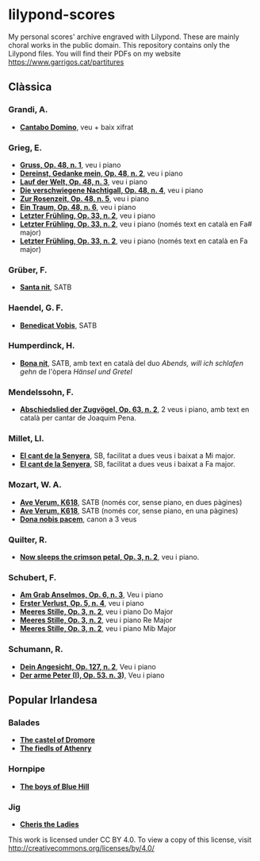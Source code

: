 # lilypond-scores
My personal scores' archive engraved with Lilypond. These are mainly choral works in the public domain. This repository contains only the Lilypond files. You will find their PDFs on my website https://www.garrigos.cat/partitures

## Clàssica

### Grandi, A.
* **[Cantabo Domino](Grandi/cantabo-domino.ly)**, veu  + baix xifrat

### Grieg, E.
* **[Gruss, Op. 48, n. 1](Grieg/Gruss.ly)**, veu i piano
* **[Dereinst, Gedanke mein, Op. 48, n. 2](Grieg/Dereinst-gedanke-mein.ly)**, veu i piano
* **[Lauf der Welt, Op. 48, n. 3](Grieg/lauf-der-welt.ly)**, veu i piano
* **[Die verschwiegene Nachtigall, Op. 48, n. 4](Grieg/Die-verschwiegene-nachtigall.ly)**, veu i piano
* **[Zur Rosenzeit, Op. 48, n. 5](Grieg/Zur-Rosenzeit.ly)**, veu i piano
* **[Ein Traum, Op. 48, n. 6](Grieg/Ein-traum.ly)**, veu i piano
* **[Letzter Frühling, Op. 33, n. 2](Grieg/Letzter-frühling.ly)**, veu i piano
* **[Letzter Frühling, Op. 33, n. 2](Grieg/Letzter-frühling-ca.ly)**, veu i piano (només text en català en Fa# major)
* **[Letzter Frühling, Op. 33, n. 2](Grieg/Letzter-fa.ly)**, veu i piano (només text en català en Fa major)

### Grüber, F.
* **[Santa nit](Grüber/santa-nit.ly)**, SATB

### Haendel, G. F.
* **[Benedicat Vobis](Haendel/benedicat-vobis.ly)**, SATB

### Humperdinck, H.
* **[Bona nit](Humperdinck/bona-nit.ly)**, SATB, amb text en català del duo *Abends, will ich schlafen gehn* de l'òpera *Hänsel und Gretel*

### Mendelssohn, F.
* **[Abschiedslied der Zugvögel, Op. 63, n. 2](Mendelssohn/Abschiedslied-der-Zugvögel.ly)**, 2 veus i piano, amb text en català per cantar de Joaquim Pena.

### Millet, Ll.
* **[El cant de la Senyera](Millet/cant-de-la-senyera-e.ly)**, SB, facilitat a dues veus i baixat a Mi major.
* **[El cant de la Senyera](Millet/cant-de-la-senyera.ly)**, SB, facilitat a dues veus i baixat a Fa major.

### Mozart, W. A.
* **[Ave Verum, K618](Mozart/Ave-verum-k618.ly)**, SATB (només cor, sense piano, en dues pàgines)
* **[Ave Verum, K618](Mozart/Ave-verum-k618-1p.ly)**, SATB (només cor, sense piano, en una pàgines)
* **[Dona nobis pacem](Mozart/dona-nobis-pacem.ly)**, canon a 3 veus

### Quilter, R.
* **[Now sleeps the crimson petal, Op. 3, n. 2](Quilter/now-sleeps-the-crimson-petal.ly)**, veu i piano.

### Schubert, F.
* **[Am Grab Anselmos, Op. 6, n. 3](Schubert/am-grabe-anselmos.ly)**, Veu i piano
* **[Erster Verlust, Op. 5, n. 4](Schubert/erster-verlust.ly)**, veu i piano
* **[Meeres Stille, Op. 3, n. 2](Schubert/meeres-stille.ly)**, veu i piano Do Major
* **[Meeres Stille, Op. 3, n. 2](Schubert/meeres-stille-d.ly)**, veu i piano Re Major
* **[Meeres Stille, Op. 3, n. 2](Schubert/meeres-stille-ef.ly)**, veu i piano Mib Major

### Schumann, R.
* **[Dein Angesicht, Op. 127, n. 2](Schumann/dein-angesicht.ly)**, Veu i piano
* **[Der arme Peter (I), Op. 53. n. 3](Schumann/der-arme-peter-I.ly))**, Veu i piano

## Popular Irlandesa
### Balades
* **[The castel of Dromore](irish/The%20castle%20of%20Dromore.ly)**
* **[The fiedls of Athenry](irish/The%20fields%20of%20Athenry.ly)**
### Hornpipe
* **[The boys of Blue Hill](irish/The-boys-of-blue-hill.ly)**
### Jig
* **[Cheris the Ladies](irish/Cherish-the-Ladies.ly)**


This work is licensed under CC BY 4.0. To view a copy of this license, visit http://creativecommons.org/licenses/by/4.0/
